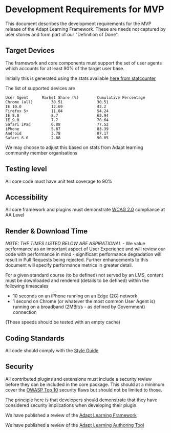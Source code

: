 # Development Requirements for MVP

This document describes the development requirements for the MVP release of the Adapt Learning Framework. These are needs not captured by user stories and form part of our "Definition of Done".

## Target Devices
The framework and core components must support the set of user agents which accounts for at least 90% of the target user base.

Initially this is generated using the stats available [here from statcounter](http://gs.statcounter.com/#all-browser_version_partially_combined-GB-monthly-201309-201311-bar)

The list of supported devices are

    User Agent		Market Share (%)		Cumulative Percentage  
    Chrome (all)		30.51				30.51       
    IE 10.0				12.69				43.2   
    Firefox 5+			11.04				54.24  
    IE 8.0				8.7					62.94  
    IE 9.0				7.7					70.64  
    Safari iPad			6.88				77.52  
    iPhone				5.87				83.39  
    Android				3.78				87.17  
    Safari 6.0			2.88				90.05

    

We may choose to adjust this based on stats from Adapt learning community member organisations
## Testing level
All core code must have unit test coverage to 90%

## Accessibility
All core framework and plugins must demonstrate [WCAG 2.0](http://www.w3.org/TR/2008/REC-WCAG20-20081211/) compliance at AA Level

## Render & Download Time

*NOTE: THE TIMES LISTED BELOW ARE ASPIRATIONAL* - We value performance as an important aspect of User Experience and will review our code with performance in mind - significant performance degradation will result in Pull Requests being rejected.  Further enhancements to this document will specify performance metrics in greater detail.

For a given standard course (to be defined) not served by an LMS, content must be downloaded and rendered (details to be defined) within the following timescales

* 10 seconds on an iPhone running on an Edge (2G) network
* 1 second on Chrome (or whatever the most common User Agent is) running on a broadband (2MBit/s - as defined by Government) connection

(These speeds should be tested with an empty cache)

## Coding Standards

All code should comply with the [Style Guide](style_guide.md)

## Security

All contributed plugins and extensions must include a security review before they can be included in the core package. This should at a minimum cover the [OWASP Top 10](https://www.owasp.org/index.php/Category:OWASP_Top_Ten_Project) security flaws but should not be limited to those.

The principle here is that developers should demonstrate that they have considered security implications when developing their plugin.

We have published a review of the [Adapt Learning Framework](https://github.com/adaptlearning/adapt_framework/wiki/Web-Security-Audit)

We have published a review of the [Adapt Learning Authoring Tool](https://github.com/adaptlearning/adapt_authoring/wiki/Web-Security-Audit)
